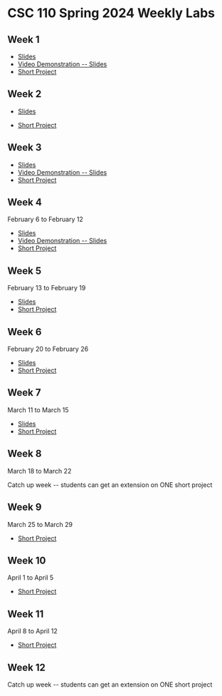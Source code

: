 # CSC 110 Spring 2024 Weekly Labs

## Week 1

-   [Slides](https://adrianapicoral.com/csc-110-lab/week-01/slides.html)
-   <a href="http://www.youtube.com/watch?feature=player_embedded&v=vbuawW6R9kI" target="_blank">Video Demonstration -- Slides</a>
-   [Short Project](https://adrianapicoral.com/csc-110-lab/week-01/short-project.html)



## Week 2

-   [Slides](https://adrianapicoral.com/csc-110-lab/week-02/slides.html)

-   [Short Project](https://adrianapicoral.com/csc-110-lab/week-02/short-project.html)

## Week 3

-   [Slides](https://adrianapicoral.com/csc-110-lab/week-03/slides.html)
-   <a href="https://youtu.be/7Ue7z6_6kao" target="_blank">Video Demonstration -- Slides</a>
-   [Short Project](https://adrianapicoral.com/csc-110-lab/week-03/short-project.html)

## Week 4

February 6 to February 12

-   [Slides](https://adrianapicoral.com/csc-110-lab/week-04/slides.html)
-   <a href="https://youtu.be/Cg2IQWPqBns" target="_blank">Video Demonstration -- Slides</a>
-   [Short Project](https://adrianapicoral.com/csc-110-lab/week-04/short-project.html)


## Week 5

February 13 to February 19

-   [Slides](https://adrianapicoral.com/csc-110-lab/week-05/slides.html)
-   [Short Project](https://adrianapicoral.com/csc-110-lab/week-05/short-project.html)

## Week 6

February 20 to February 26

-   [Slides](https://adrianapicoral.com/csc-110-lab/week-06/slides.html)
-   [Short Project](https://adrianapicoral.com/csc-110-lab/week-06/short-project.html)

## Week 7

March 11 to March 15

-   [Slides](https://adrianapicoral.com/csc-110-lab/week-07/slides.html)
-   [Short Project](https://adrianapicoral.com/csc-110-lab/week-07/short-project.html)

## Week 8

March 18 to March 22

Catch up week -- students can get an extension on ONE short project

## Week 9

March 25 to March 29

-   [Short Project](https://adrianapicoral.com/csc-110-lab/week-09/short-project.html)

## Week 10

April 1 to April 5

-   [Short Project](https://adrianapicoral.com/csc-110-lab/week-10/short-project.html)

## Week 11

April 8 to April 12

-   [Short Project](https://adrianapicoral.com/csc-110-lab/week-11/short-project.html)

## Week 12

Catch up week -- students can get an extension on ONE short project